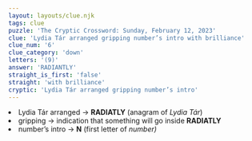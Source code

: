 ```yaml
---
layout: layouts/clue.njk
tags: clue
puzzle: 'The Cryptic Crossword: Sunday, February 12, 2023'
clue: 'Lydia Tár arranged gripping number’s intro with brilliance'
clue_num: '6'
clue_category: 'down'
letters: '(9)'
answer: 'RADIANTLY'
straight_is_first: 'false'
straight: 'with brilliance'
cryptic: 'Lydia Tár arranged gripping number’s intro'
---
```

<li>Lydia Tár arranged → <b>RADIATLY</b> (anagram of <i>Lydia Tár</i>)</li>
<li>gripping → indication that something will go inside <b>RADIATLY</b></li>
<li>number’s intro → <b>N</b> (first letter of <i>number<i>)</li>